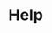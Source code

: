 # Help

<!-- TODO: write document

  This document should contain track-specific instructions on how to get help when
  the student is stuck.

  The instructions should be short and to the point.

  You could link to resources like Gitter channels, forums or mailing lists:
  whatever can help a student become unstuck.

  This document should **not** link to Exercism-wide (track-agnostic) help resources,
  as those resources will automatically be included in the HELP.md file.

  The links in this document can overlap with those in docs/LEARNING.md or docs/RESOURCES.md

  When a student downloads an exercise via the CLI, this file's contents are
  included into the HELP.md file.

  See https://exercism.org/docs/building/tracks/shared-files for more information. -->
